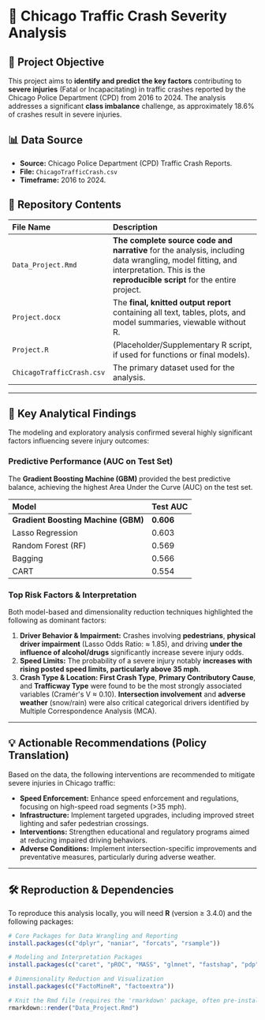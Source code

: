# 🚦 Chicago Traffic Crash Severity Analysis

## 🎯 Project Objective
This project aims to **identify and predict the key factors** contributing to **severe injuries** (Fatal or Incapacitating) in traffic crashes reported by the Chicago Police Department (CPD) from 2016 to 2024. The analysis addresses a significant **class imbalance** challenge, as approximately 18.6% of crashes result in severe injuries.

## 📊 Data Source
* **Source:** Chicago Police Department (CPD) Traffic Crash Reports.
* **File:** `ChicagoTrafficCrash.csv`
* **Timeframe:** 2016 to 2024.

## 📁 Repository Contents

| File Name | Description |
| :--- | :--- |
| `Data_Project.Rmd` | **The complete source code and narrative** for the analysis, including data wrangling, model fitting, and interpretation. This is the **reproducible script** for the entire project. |
| `Project.docx` | The **final, knitted output report** containing all text, tables, plots, and model summaries, viewable without R. |
| `Project.R` | (Placeholder/Supplementary R script, if used for functions or final models). |
| `ChicagoTrafficCrash.csv`| The primary dataset used for the analysis. |

---

## 🔑 Key Analytical Findings
The modeling and exploratory analysis confirmed several highly significant factors influencing severe injury outcomes:

### Predictive Performance (AUC on Test Set)
The **Gradient Boosting Machine (GBM)** provided the best predictive balance, achieving the highest Area Under the Curve (AUC) on the test set.

| Model | Test AUC |
| :--- | :--- |
| **Gradient Boosting Machine (GBM)** | **0.606** |
| Lasso Regression | 0.603 |
| Random Forest (RF) | 0.569 |
| Bagging | 0.566 |
| CART | 0.554 |

### Top Risk Factors & Interpretation
Both model-based and dimensionality reduction techniques highlighted the following as dominant factors:

1.  **Driver Behavior & Impairment:** Crashes involving **pedestrians**, **physical driver impairment** (Lasso Odds Ratio: $\approx$ 1.85), and driving **under the influence of alcohol/drugs** significantly increase severe injury odds.
2.  **Speed Limits:** The probability of a severe injury notably **increases with rising posted speed limits, particularly above 35 mph**.
3.  **Crash Type & Location:** **First Crash Type**, **Primary Contributory Cause**, and **Trafficway Type** were found to be the most strongly associated variables (Cramér's V $\approx$ 0.10). **Intersection involvement** and **adverse weather** (snow/rain) were also critical categorical drivers identified by Multiple Correspondence Analysis (MCA).

---

## 💡 Actionable Recommendations (Policy Translation)
Based on the data, the following interventions are recommended to mitigate severe injuries in Chicago traffic:

* **Speed Enforcement:** Enhance speed enforcement and regulations, focusing on high-speed road segments (>35 mph).
* **Infrastructure:** Implement targeted upgrades, including improved street lighting and safer pedestrian crossings.
* **Interventions:** Strengthen educational and regulatory programs aimed at reducing impaired driving behaviors.
* **Adverse Conditions:** Implement intersection-specific improvements and preventative measures, particularly during adverse weather.

---

## 🛠️ Reproduction & Dependencies

To reproduce this analysis locally, you will need **R** (version $\geq$ 3.4.0) and the following packages:

```R
# Core Packages for Data Wrangling and Reporting
install.packages(c("dplyr", "naniar", "forcats", "rsample"))

# Modeling and Interpretation Packages
install.packages(c("caret", "pROC", "MASS", "glmnet", "fastshap", "pdp"))

# Dimensionality Reduction and Visualization
install.packages(c("FactoMineR", "factoextra"))

# Knit the Rmd file (requires the 'rmarkdown' package, often pre-installed)
rmarkdown::render("Data_Project.Rmd")
